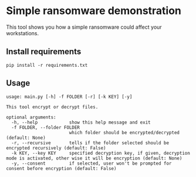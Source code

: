 # Simple ransomware demonstration

This tool shows you how a simple ransomware could affect your workstations.

## Install requirements
`pip install -r requirements.txt`

## Usage
```
usage: main.py [-h] -f FOLDER [-r] [-k KEY] [-y]

This tool encrypt or decrypt files.

optional arguments:
  -h, --help            show this help message and exit
  -f FOLDER, --folder FOLDER
                        which folder should be encrypted/decrypted (default: None)
  -r, --recursive       tells if the folder selected should be encrypted recursively (default: False)
  -k KEY, --key KEY     specified decryption key, if given, decryption mode is activated, other wise it will be encryption (default: None)
  -y, --consent         if selected, user won't be prompted for consent before encryption (default: False)
```
